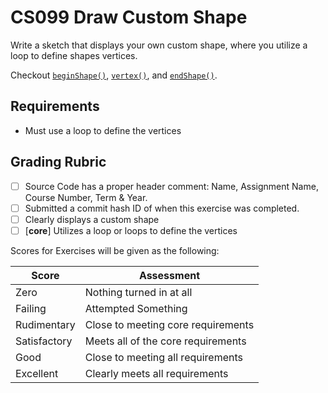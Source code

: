 
# CS099 Draw Custom Shape

Write a sketch that displays your own custom shape, where you utilize a loop to define shapes vertices.

Checkout [`beginShape()`](https://p5js.org/reference/#/p5/beginShape), [`vertex()`](https://p5js.org/reference/#/p5/vertex), and [`endShape()`](https://p5js.org/reference/#/p5/endShape).


## Requirements

- Must use a loop to define the vertices

## Grading Rubric

- [ ] Source Code has a proper header comment: Name, Assignment Name, Course Number, Term & Year.
- [ ] Submitted a commit hash ID of when this exercise was completed.
- [ ] Clearly displays a custom shape
- [ ] [**core**] Utilizes a loop or loops to define the vertices

Scores for Exercises will be given as the following:

Score        | Assessment
------------ | ----------
Zero         | Nothing turned in at all
Failing      | Attempted Something
Rudimentary  | Close to meeting core requirements
Satisfactory | Meets all of the core requirements
Good         | Close to meeting all requirements
Excellent    | Clearly meets all requirements

